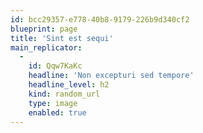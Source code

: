 ```yaml
---
id: bcc29357-e778-40b8-9179-226b9d340cf2
blueprint: page
title: 'Sint est sequi'
main_replicator:
  -
    id: Qqw7KaKc
    headline: 'Non excepturi sed tempore'
    headline_level: h2
    kind: random_url
    type: image
    enabled: true
---
```

